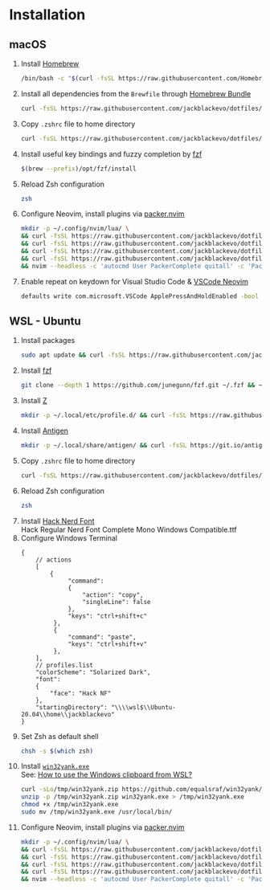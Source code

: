 # Installation

## macOS
1. Install [Homebrew](https://brew.sh/)
   ```bash
   /bin/bash -c "$(curl -fsSL https://raw.githubusercontent.com/Homebrew/install/HEAD/install.sh)"
   ```
2. Install all dependencies from the `Brewfile` through [Homebrew Bundle](https://docs.brew.sh/Manpage#bundle-subcommand)
   ```bash
   curl -fsSL https://raw.githubusercontent.com/jackblackevo/dotfiles/master/macOS/Brewfile > /tmp/Brewfile && brew bundle --file /tmp/Brewfile ; rm /tmp/Brewfile
   ```
3. Copy `.zshrc` file to home directory
   ```bash
   curl -fsSL https://raw.githubusercontent.com/jackblackevo/dotfiles/master/macOS/.zshrc > ~/.zshrc
   ```
4. Install useful key bindings and fuzzy completion by [fzf](https://github.com/junegunn/fzf#using-homebrew-or-linuxbrew)
   ```bash
   $(brew --prefix)/opt/fzf/install
   ```
5. Reload Zsh configuration
   ```bash
   zsh
   ```
6. Configure Neovim, install plugins via [packer.nvim](https://github.com/wbthomason/packer.nvim#bootstrapping)
   ```bash
   mkdir -p ~/.config/nvim/lua/ \
   && curl -fsSL https://raw.githubusercontent.com/jackblackevo/dotfiles/master/.config/nvim/init.lua > ~/.config/nvim/init.lua \
   && curl -fsSL https://raw.githubusercontent.com/jackblackevo/dotfiles/master/.config/nvim/lua/plugins.lua > ~/.config/nvim/lua/plugins.lua \
   && curl -fsSL https://raw.githubusercontent.com/jackblackevo/dotfiles/master/.config/nvim/lua/settings.lua > ~/.config/nvim/lua/settings.lua \
   && curl -fsSL https://raw.githubusercontent.com/jackblackevo/dotfiles/master/.config/nvim/lua/mappings.lua > ~/.config/nvim/lua/mappings.lua \
   && nvim --headless -c 'autocmd User PackerComplete quitall' -c 'PackerSync'
   ```
7. Enable repeat on keydown for Visual Studio Code & [VSCode Neovim](https://github.com/vscode-neovim/vscode-neovim#-installation)
   ```bash
   defaults write com.microsoft.VSCode ApplePressAndHoldEnabled -bool false
   ```

## WSL - Ubuntu
1. Install packages  
   ```bash
   sudo apt update && curl -fsSL https://raw.githubusercontent.com/jackblackevo/dotfiles/master/Ubuntu/pkgs | xargs sudo apt install -y
   ```
2. Install [fzf](https://github.com/junegunn/fzf#using-git)  
   ```bash
   git clone --depth 1 https://github.com/junegunn/fzf.git ~/.fzf && ~/.fzf/install
   ```
3. Install [Z](https://github.com/rupa/z)  
   ```bash
   mkdir -p ~/.local/etc/profile.d/ && curl -fsSL https://raw.githubusercontent.com/rupa/z/master/z.sh > ~/.local/etc/profile.d/z.sh
   ```
4. Install [Antigen](https://github.com/zsh-users/antigen/wiki/Installation)  
   ```bash
   mkdir -p ~/.local/share/antigen/ && curl -fsSL https://git.io/antigen > ~/.local/share/antigen/antigen.zsh
   ```
5. Copy `.zshrc` file to home directory  
   ```bash
   curl -fsSL https://raw.githubusercontent.com/jackblackevo/dotfiles/master/Ubuntu/.zshrc > ~/.zshrc
   ```
6. Reload Zsh configuration  
   ```bash
   zsh
   ```
7. Install [Hack Nerd Font](https://www.nerdfonts.com/font-downloads)  
   Hack Regular Nerd Font Complete Mono Windows Compatible.ttf
8. Configure Windows Terminal
   ```jsonc
   {
       // actions
       [
           {
                "command":
                {
                    "action": "copy",
                    "singleLine": false
                },
                "keys": "ctrl+shift+c"
            },
            {
                "command": "paste",
                "keys": "ctrl+shift+v"
            },
       ],
       // profiles.list
       "colorScheme": "Solarized Dark",
       "font":
       {
           "face": "Hack NF"
       },
       "startingDirectory": "\\\\wsl$\\Ubuntu-20.04\\home\\jackblackevo"
   }
   ```
9. Set Zsh as default shell
   ```bash
   chsh -s $(which zsh)
   ```
10. Install [`win32yank.exe`](https://github.com/equalsraf/win32yank)  
    See: [How to use the Windows clipboard from WSL?](https://github.com/neovim/neovim/wiki/FAQ#how-to-use-the-windows-clipboard-from-wsl)
    ```bash
    curl -sLo/tmp/win32yank.zip https://github.com/equalsraf/win32yank/releases/download/v0.0.4/win32yank-x64.zip
    unzip -p /tmp/win32yank.zip win32yank.exe > /tmp/win32yank.exe
    chmod +x /tmp/win32yank.exe
    sudo mv /tmp/win32yank.exe /usr/local/bin/
    ```
11. Configure Neovim, install plugins via [packer.nvim](https://github.com/wbthomason/packer.nvim#bootstrapping)
    ```bash
    mkdir -p ~/.config/nvim/lua/ \
    && curl -fsSL https://raw.githubusercontent.com/jackblackevo/dotfiles/master/.config/nvim/init.lua > ~/.config/nvim/init.lua \
    && curl -fsSL https://raw.githubusercontent.com/jackblackevo/dotfiles/master/.config/nvim/lua/plugins.lua > ~/.config/nvim/lua/plugins.lua \
    && curl -fsSL https://raw.githubusercontent.com/jackblackevo/dotfiles/master/.config/nvim/lua/settings.lua > ~/.config/nvim/lua/settings.lua \
    && curl -fsSL https://raw.githubusercontent.com/jackblackevo/dotfiles/master/.config/nvim/lua/mappings.lua > ~/.config/nvim/lua/mappings.lua \
    && nvim --headless -c 'autocmd User PackerComplete quitall' -c 'PackerSync'
    ```
